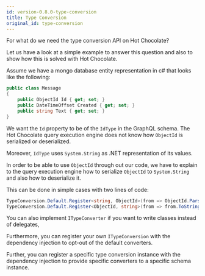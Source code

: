```yaml
---
id: version-0.8.0-type-conversion
title: Type Conversion
original_id: type-conversion
---
```


For what do we need the type conversion API on Hot Chocolate?

Let us have a look at a simple example to answer this question and also to show how this is solved with Hot Chocolate.

Assume we have a mongo database entity representation in c# that looks like the following:

```csharp
public class Message
{
    public ObjectId Id { get; set; }
    public DateTimeOffset Created { get; set; }
    public string Text { get; set; }
}
```

We want the `Id` property to be of the `IdType` in the GraphQL schema. The Hot Chocolate query execution engine does not know how `ObjectId` is serialized or deserialized. 

Moreover, `IdType` uses `System.String` as .NET representation of its values.

In order to be able to use `ObjectId` through out our code, we have to explain to the query execution engine how to serialize `ObjectId` to `System.String` and also how to deserialize it.

This can be done in simple cases with two lines of code:

```csharp
TypeConversion.Default.Register<string, ObjectId>(from => ObjectId.Parse(from));
TypeConversion.Default.Register<ObjectId, string>(from => from.ToString());
```

You can also implement `ITypeConverter` if you want to write classes instead of delegates,

Furthermore, you can register your own `ITypeConversion` with the dependency injection to opt-out of the default converters.

Further, you can register a specific type conversion instance with the dependency injection to provide specific converters to a specific schema instance.
